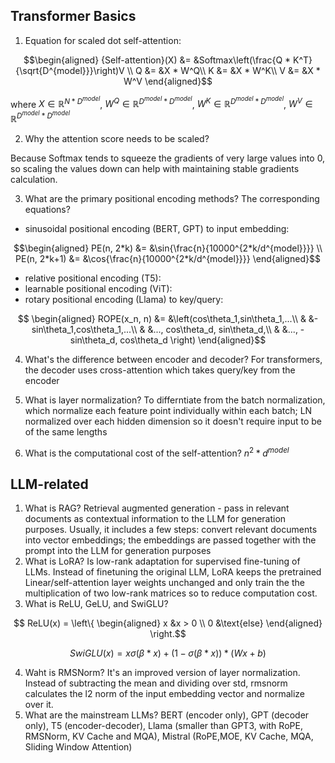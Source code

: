 ## Transformer Basics

1. Equation for scaled dot self-attention:

```math
\begin{aligned}
{Self-attention}(X) &= &Softmax\left(\frac{Q * K^T}{\sqrt{D^{model}}}\right)V \\
Q &= &X * W^Q\\
K &= &X * W^K\\
V &= &X * W^V
\end{aligned}
```

where $X\in \mathbb{R}^{N*D^{model}}$, $W^Q\in \mathbb{R}^{D^{model}*D^{model}}$, $W^K\in \mathbb{R}^{D^{model}*D^{model}}$, $W^V\in \mathbb{R}^{D^{model}*D^{model}}$

2. Why the attention score needs to be scaled?

Because Softmax tends to squeeze the gradients of very large values into 0, so scaling the values down can help with maintaining stable gradients calculation.

3. What are the primary positional encoding methods? The corresponding equations?
* sinusoidal positional encoding (BERT, GPT) to input embedding:

```math
\begin{aligned}
PE(n, 2*k) &= &\sin{\frac{n}{10000^{2*k/d^{model}}}} \\
PE(n, 2*k+1) &= &\cos{\frac{n}{10000^{2*k/d^{model}}}}
\end{aligned}
```
  
* relative positional encoding (T5):
* learnable positional encoding (ViT):
* rotary positional encoding (Llama) to key/query:

 ```math
  \begin{aligned}
  ROPE(x_n, n) &= &\left(cos\theta_1,sin\theta_1,...\\
  & &-sin\theta_1,cos\theta_1,...\\
  & &..., cos\theta_d, sin\theta_d,\\
  & &..., -sin\theta_d, cos\theta_d \right)
  \end{aligned}
  ```

  4. What's the difference between encoder and decoder?
 For transformers, the decoder uses cross-attention which takes query/key from the encoder

  5. What is layer normalization?
     To differntiate from the batch normalization, which normalize each feature point individually within each batch; LN normalized over each hidden dimension so it doesn't require input to be of the same lengths

4. What is the computational cost of the self-attention? $n^2*d^{model}$

## LLM-related

1. What is RAG? Retrieval augmented generation - pass in relevant documents as contextual information to the LLM for generation purposes. Usually, it includes a few steps: convert relevant documents into vector embeddings; the embeddings are passed together with the prompt into the LLM for generation purposes
2. What is LoRA? Is low-rank adaptation for supervised fine-tuning of LLMs. Instead of finetuning the original LLM, LoRA keeps the pretrained Linear/self-attention layer weights unchanged and only train the the multiplication of two low-rank matrices so to reduce computation cost.
3. What is ReLU, GeLU, and SwiGLU?

```math

ReLU(x) = \left\{
\begin{aligned}
x &x > 0 \\
0 &\text{else}
\end{aligned} \right.
```

```math
SwiGLU(x) = x \sigma (\beta*x) + (1 - \sigma(\beta*x)) * (Wx + b)
```

4. Waht is RMSNorm? It's an improved version of layer normalization. Instead of subtracting the mean and dividing over std, rmsnorm calculates the l2 norm of the input embedding vector and normalize over it.
5. What are the mainstream LLMs? BERT (encoder only), GPT (decoder only), T5 (encoder-decoder), Llama (smaller than GPT3, with RoPE, RMSNorm, KV Cache and MQA), Mistral (RoPE,MOE, KV Cache, MQA, Sliding Window Attention) 
